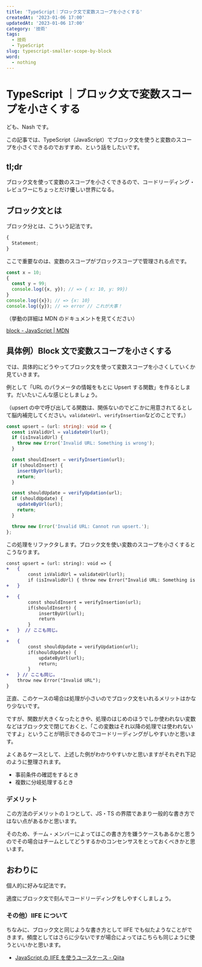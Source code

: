```yaml
---
title: 'TypeScript｜ブロック文で変数スコープを小さくする'
createdAt: '2023-01-06 17:00'
updatedAt: '2023-01-06 17:00'
category: '技術'
tags:
  - 技術
  - TypeScript
slug: typescript-smaller-scope-by-block
word:
  - nothing
---
```


# TypeScript ｜ブロック文で変数スコープを小さくする

ども、Nash です。

この記事では、TypeScript（JavaScript）でブロック文を使うと変数のスコープを小さくできるのでおすすめ、という話をしたいです。

## tl;dr

ブロック文を使って変数のスコープを小さくできるので、コードリーディング・レビュワーにちょっとだけ優しい世界になる。

## ブロック文とは

ブロック分とは、こういう記法です。

```ts
{
  Statement;
}
```

ここで重要なのは、変数のスコープがブロックスコープで管理される点です。

```ts
const x = 10;
{
  const y = 99;
  console.log({x, y}); // => { x: 10, y: 99})
}
console.log({x}); // => {x: 10}
console.log({y}); // => error // これが大事！
```

（挙動の詳細は MDN のドキュメントを見てください）

[block - JavaScript | MDN](https://developer.mozilla.org/en-US/docs/Web/JavaScript/Reference/Statements/block)

## 具体例）Block 文で変数スコープを小さくする

では、具体的にどうやってブロック文を使って変数スコープを小さくしていくか見ていきます。

例として「URL のパラメータの情報をもとに Upsert する関数」を作るとします。だいたいこんな感じとしましょう。

（upsert の中で呼び出してる関数は、関係ないのでどこかに用意されてるとして脳内補完してください。`validateUrl`、`verifyInsertion`などのことです。）

```ts
const upsert = (url: string): void => {
  const isValidUrl = validateUrl(url);
  if (isInvalidUrl) {
    throw new Error('Invalid URL: Something is wrong');
  }

  const shouldInsert = verifyInsertion(url);
  if (shouldInsert) {
    insertByUrl(url);
    return;
  }

  const shouldUpdate = verifyUpdation(url);
  if (shouldUpdate) {
    updateByUrl(url);
    return;
  }

  throw new Error('Invalid URL: Cannot run upsert.');
};
```

この処理をリファクタします。ブロック文を使い変数のスコープを小さくするとこうなります。

```diff
const upsert = (url: string): void => {
+	{
		const isValidUrl = validateUrl(url);
		if (isInvalidUrl) { throw new Error("Invalid URL: Something is wrong")}
+	}

+	{
		const shouldInsert = verifyInsertion(url);
		if(shouldInsert) {
			insertByUrl(url);
			return
		}
+	}  // ここも同じ。

+	{
		const shouldUpdate = verifyUpdation(url);
		if(shouldUpdate) {
			updateByUrl(url);
			return;
		}
+	} // ここも同じ。
	throw new Error("Invalid URL");
}
```

正直、このケースの場合は処理が小さいのでブロック文をいれるメリットはかなり少ないです。

ですが、関数が大きくなったときや、処理のはじめのほうでしか使われない変数などはブロック文で閉じておくと、「この変数はそれ以降の処理では使われないですよ」ということが明示できるのでコードリーディングがしやすいかと思います。

よくあるケースとして、上述した例がわかりやすいかと思いますがそれぞれ下記のように整理されます。

- 事前条件の確認をするとき
- 複数に分岐処理するとき

### デメリット

この方法のデメリットの１つとして、JS・TS の界隈であまり一般的な書き方ではない点があるかと思います。

そのため、チーム・メンバーによってはこの書き方を嫌うケースもあるかと思うのでその場合はチームとしてどうするかのコンセンサスをとっておくべきかと思います。

## おわりに

個人的に好みな記法です。

適度にブロック文で刻んでコードリーディングをしやすくしましょう。

### その他）IIFE について

ちなみに、ブロック文と同じような書き方として IIFE でも似たようなことができます。頻度としてはさらに少ないですが場合によってはこちらも同じように使うといいかと思います。

- [JavaScript の IIFE を使うユースケース - Qiita](https://qiita.com/snamiki1212/items/37152d0066c57eb60796)
